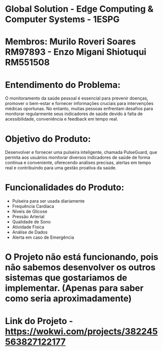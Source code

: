 # Global Solution - Edge Computing & Computer Systems - 1ESPG
# Membros: Murilo Roveri Soares RM97893 - Enzo Migani Shiotuqui RM551508

# Entendimento do Problema:
O monitoramento da saúde pessoal é essencial para prevenir doenças, promover o bem-estar e fornecer informações cruciais para intervenções médicas oportunas. No entanto, muitas pessoas enfrentam desafios para monitorar regularmente seus indicadores de saúde devido à falta de acessibilidade, conveniência e feedback em tempo real.

# Objetivo do Produto:
Desenvolver e fornecer uma pulseira inteligente, chamada PulseGuard, que permita aos usuários monitorar diversos indicadores de saúde de forma contínua e conveniente, oferecendo análises precisas, alertas em tempo real e contribuindo para uma gestão proativa da saúde.

# Funcionalidades do Produto:
- Pulseira para ser usada diariamente
- Frequência Cardíaca
- Níveis de Glicose
- Pressão Arterial
- Qualidade de Sono
- Atividade Física
- Análise de Dados
- Alerta em caso de Emergência

# O Projeto não está funcionando, pois não sabemos desenvolver os outros sistemas que gostariamos de implementar. (Apenas para saber como seria aproximadamente)
# Link do Projeto - https://wokwi.com/projects/382245563827122177
